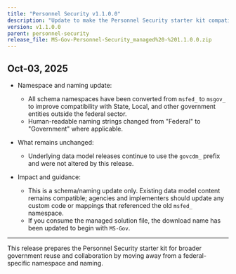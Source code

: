 ```yaml
---
title: "Personnel Security v1.1.0.0"
description: "Update to make the Personnel Security starter kit compatible outside the federal namespace: schema prefixes changed from msfed_ to msgov_ and naming updated from 'Federal' to 'Government'. Underlying data model releases remain govcdm_."
version: v1.1.0.0
parent: personnel-security
release_file: MS-Gov-Personnel-Security_managed%20-%201.1.0.0.zip
---
```


## Oct-03, 2025

* Namespace and naming update:
  - All schema namespaces have been converted from `msfed_` to `msgov_` to improve compatibility with State, Local, and other government entities outside the federal sector.
  - Human-readable naming strings changed from "Federal" to "Government" where applicable.

* What remains unchanged:
  - Underlying data model releases continue to use the `govcdm_` prefix and were not altered by this release.

* Impact and guidance:
  - This is a schema/naming update only. Existing data model content remains compatible; agencies and implementers should update any custom code or mappings that referenced the old `msfed_` namespace.
  - If you consume the managed solution file, the download name has been updated to begin with `MS-Gov`.

---

This release prepares the Personnel Security starter kit for broader government reuse and collaboration by moving away from a federal-specific namespace and naming.

